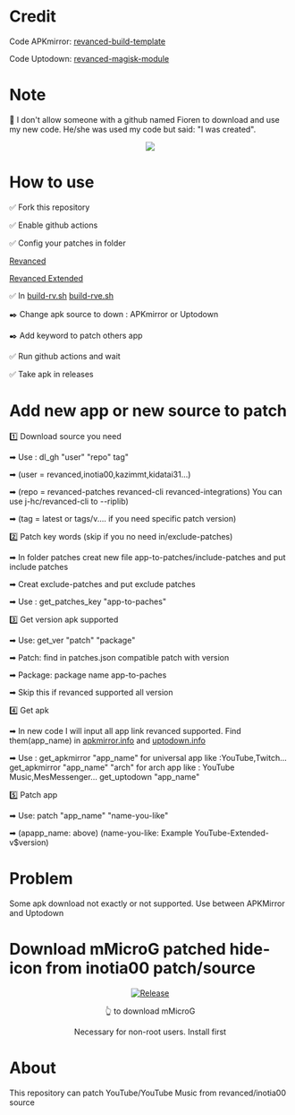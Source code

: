 # Credit

Code APKmirror: [revanced-build-template](https://github.com/n0k0m3/revanced-build-template)

Code Uptodown: [revanced-magisk-module](https://github.com/j-hc/revanced-magisk-module)

# Note

🚫 I don't allow someone with a github named Fioren to download and use my new code.  He/she was used my code but said: "I was created". 

<div align="center">

[![](https://visitcount.itsvg.in/api?id=luxysiv&label=Visitors&color=0&icon=0&pretty=true)](https://visitcount.itsvg.in)
  
</div>
  
# How to use

✅ Fork this repository 

✅ Enable github actions

✅ Config your patches in folder 

[Revanced](https://github.com/revanced/revanced-patches/releases)

[Revanced Extended](https://github.com/inotia00/revanced-patches/releases)

✅ In [build-rv.sh](./src/build-rv.sh) [build-rve.sh](./src/build-rve.sh) 

✒️ Change apk source to down : APKmirror or Uptodown 

✒️ Add keyword to patch others app 

✅ Run github actions and wait

✅ Take apk in releases

# Add new app or new source to patch

1️⃣ Download source you need

➡ Use : dl_gh "user" "repo" tag" 

➡ (user = revanced,inotia00,kazimmt,kidatai31...) 

➡ (repo = revanced-patches revanced-cli revanced-integrations) You can use j-hc/revanced-cli to --riplib)

➡ (tag = latest or tags/v.... if you need specific patch version)

2️⃣ Patch key words (skip if you no need in/exclude-patches) 

➡ In folder patches creat new file app-to-patches/include-patches and put include patches 

➡ Creat exclude-patches and put exclude patches 

➡ Use : get_patches_key "app-to-paches"

3️⃣ Get version apk supported 

➡ Use: get_ver "patch" "package"

➡ Patch: find in patches.json compatible patch with version

➡ Package: package name app-to-paches 

➡ Skip this if revanced supported all version

4️⃣ Get apk

➡ In new code I will input all app link revanced supported. Find them(app_name) in [apkmirror.info](./scr/apkmirror.info) and [uptodown.info](./src/uptodown.info)

➡ Use : get_apkmirror "app_name" for universal app like :YouTube,Twitch...
         get_apkmirror "app_name" "arch" for arch app like : YouTube Music,MesMessenger...
         get_uptodown "app_name"

5️⃣ Patch app

➡ Use: patch "app_name" "name-you-like"

➡ (apapp_name: above) (name-you-like: Example YouTube-Extended-v$version)

# Problem 

Some apk download not exactly or not supported. Use between APKMirror and Uptodown

# Download mMicroG patched hide-icon from inotia00 patch/source 

<div align="center">

[![Release](https://img.shields.io/github/v/release/inotia00/mMicroG?label=mMicroG)](https://github.com/luxysiv/revanced-nonroot/releases/latest/download/mMicroG.apk)

👆 to download mMicroG

Necessary for non-root users. Install first
  
</div>

# About
This repository can patch YouTube/YouTube Music from revanced/inotia00 source


